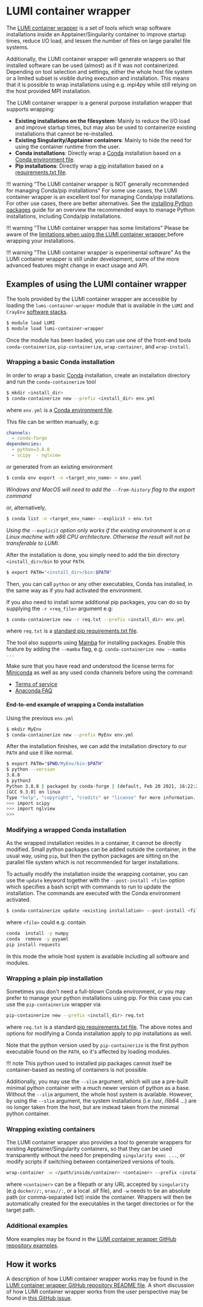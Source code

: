 [conda]: https://docs.conda.io/en/latest/
[conda-env]: https://conda.io/projects/conda/en/latest/user-guide/tasks/manage-environments.html#sharing-an-environment
[mamba]: https://github.com/mamba-org/mamba
[pip]: https://pip.pypa.io/en/latest/
[pip-req]: https://pip.pypa.io/en/latest/reference/requirements-file-format/
[tykky-github]: https://github.com/CSCfi/hpc-container-wrapper

[python-install]: ./python.md
[softwarestacks]: ../../runjobs/lumi_env/softwarestacks.md

# LUMI container wrapper

The [LUMI container wrapper][tykky-github] is a set of tools which wrap
software installations inside an Apptainer/Singularity container to improve
startup times, reduce I/O load, and lessen the number of files on large
parallel file systems.

Additionally, the LUMI container wrapper will generate wrappers so that
installed software can be used (almost) as if it was not containerized.
Depending on tool selection and settings, either the whole host file system or
a limited subset is visible during execution and installation. This means that
it is possible to wrap installations using e.g. mpi4py while still relying on
the host provided MPI installation.

The LUMI container wrapper is a general purpose installation wrapper that
supports wrapping:

- **Existing installations on the filesystem**: Mainly to reduce the I/O load
  and improve startup times, but may also be used to containerize existing
  installations that cannot be re-installed.
- **Existing Singularity/Apptainer containers**: Mainly to hide the need for
  using the container runtime from the user.
- **Conda installations**: Directly wrap a [Conda][conda] installation based on
  a [Conda environment file][conda-env].
- **Pip installations**: Directly wrap a [pip][pip] installation based on a
  [requirements.txt file][pip-req].

!!! warning "The LUMI container wrapper is NOT generally recommended for managing Conda/pip installations"
    For some use cases, the LUMI container wrapper is an excellent tool for
    managing Conda/pip installations. For other use cases, there are better
    alternatives. See the [installing Python packages][python-install] guide
    for an overview the recommended ways to manage Python installations,
    including Conda/pip installations.

!!! warning "The LUMI container wrapper has some limitations"
    Please be aware of the [limitations when using the LUMI container wrapper
    ](https://github.com/CSCfi/hpc-container-wrapper#limitations) before
    wrapping your installations.

!!! warning "The LUMI container wrapper is experimental software"
    As the LUMI container wrapper is still under development, some of the
    more advanced features might change in exact usage and API.

## Examples of using the LUMI container wrapper

The tools provided by the LUMI container wrapper are accessible by loading the
`lumi-container-wrapper` module that is available in the `LUMI` and `CrayEnv`
[software stacks][softwarestacks].

```bash
$ module load LUMI
$ module load lumi-container-wrapper
```

Once the module has been loaded, you can use one of the front-end tools
`conda-containerize`, `pip-containerize`, `wrap-container`, and `wrap-install`.

### Wrapping a basic Conda installation

In order to wrap a basic [Conda][conda] installation, create an installation directory
and run the `conda-containerize` tool

```bash
$ mkdir <install_dir>
$ conda-containerize new --prefix <install_dir> env.yml
```

where `env.yml` is a [Conda environment file][conda-env].

This file can be written manually, e.g:

```yaml
channels:
  - conda-forge
dependencies:
  - python=3.8.8
  - scipy  - nglview
```

or generated from an existing environment

```bash
$ conda env export -n <target_env_name> > env.yaml 
```

*Windows and MacOS will need to add the `--from-history` flag to the export command*

or, alternatively,

```bash
$ conda list -n <target_env_name> --explicit > env.txt
```

*Using the `--explicit` option only works if the existing environment is on a
Linux machine with x86 CPU architecture. Otherwise the result will not be
transferable to LUMI.*

After the installation is done, you simply need to add the bin directory
`<install_dir>/bin` to your `PATH`.

```bash
$ export PATH="<install_dir>/bin:$PATH"
```

Then, you can call `python` or any other executables, Conda has installed, in
the same way as if you had activated the environment.

If you also need to install some additional pip packages, you can do so by
supplying the `-r <req_file>` argument e.g:

```bash
$ conda-containerize new -r req.txt --prefix <install_dir> env.yml
```

where `req.txt` is a [standard pip requirements.txt file][pip-req].

The tool also supports using [Mamba][mamba] for installing packages. Enable
this feature by adding the `--mamba` flag, e.g. `conda-containerize new --mamba
...`

Make sure that you have read and understood the license terms for
[Miniconda](https://docs.conda.io/en/latest/miniconda.html) as well as any used
conda channels before using the command:

- [Terms of service](https://www.anaconda.com/terms-of-service)
- [Anaconda FAQ](https://www.anaconda.com/blog/anaconda-commercial-edition-faq)

#### End-to-end example of wrapping a Conda installation

Using the previous `env.yml`

```bash
$ mkdir MyEnv
$ conda-containerize new --prefix MyEnv env.yml 
```

After the installation finishes, we can add the installation directory to our
`PATH` and use it like normal.

```bash
$ export PATH="$PWD/MyEnv/bin:$PATH"
$ python --version
3.8.8
$ python3
Python 3.8.8 | packaged by conda-forge | (default, Feb 20 2021, 16:22:27) 
[GCC 9.3.0] on linux
Type "help", "copyright", "credits" or "license" for more information.
>>> import scipy
>>> import nglview
>>> 
```

### Modifying a wrapped Conda installation

As the wrapped installation resides in a container, it cannot be directly
modified. Small python packages can be added outside the container, in the
usual way, using `pip`, but then the python packages are sitting on the
parallel file system which is not recommended for larger installations.

To actually modify the installation inside the wrapping container, you can use
the `update` keyword together with the `--post-install <file>` option which
specifies a bash script with commands to run to update the installation. The
commands are executed with the Conda environment activated.

```bash
$ conda-containerize update <existing installation> --post-install <file> 
```

where `<file>` could e.g. contain

```bash
conda  install -y numpy
conda  remove -y pyyaml
pip install requests
```

In this mode the whole host system is available including all software and modules.

### Wrapping a plain pip installation

Sometimes you don't need a full-blown Conda environment, or you may prefer to
manage your python installations using pip. For this case you can use the
`pip-containerize` wrapper via

```bash
pip-containerize new --prefix <install_dir> req.txt
```

where `req.txt` is a standard [pip requirements.txt file][pip-req]. The above
notes and options for modifying a Conda installation apply to pip installations
as well.

Note that the python version used by `pip-containerize` is the first python
executable found on the `PATH`, so it's affected by loading modules.

!!! note
    This python used to installed pip packages cannot itself be container-based
    as nesting of containers is not possible.  

Additionally, you may use the `--slim` argument, which will use a pre-built
minimal python container with a much newer version of python as a base. Without
the `--slim` argument, the whole host system is available. However, by using
the `--slim` argument, the system installations (i.e /usr, /lib64 ...) are no
longer taken from the host, but are instead taken from the minimal python
container.

### Wrapping existing containers

The LUMI container wrapper also provides a tool to generate wrappers for
existing Apptainer/Singularity containers, so that they can be used
transparently without the need for prepending `singularity exec ...`, or modify
scripts if switching between containerized versions of tools.

```bash
wrap-container -w </path/inside/container> <container> --prefix <install_dir> 
```

where `<container>` can be a filepath or any URL accepted by `singularity` (e.g
`docker//:`, `oras//:`, or a local .sif file), and `-w` needs to be an absolute
path (or comma-separated list) inside the container. Wrappers will then be
automatically created for the executables in the target directories or for the
target path.

### Additional examples

More examples may be found in the [LUMI container wrapper GitHub repository
examples](https://github.com/CSCfi/hpc-container-wrapper/blob/master/examples/).

## How it works

A description of how LUMI container wrapper works may be found in the [LUMI
container wrapper GitHub repository README
file](https://github.com/CSCfi/hpc-container-wrapper/blob/master/README.md). A
short discussion of how LUMI container wrapper works from the user perspective
may be found in [this GitHub
issue](https://github.com/Lumi-supercomputer/lumi-userguide/issues/110#issuecomment-1619599189).
